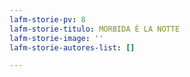 ```yaml
---
lafm-storie-pv: 8
lafm-storie-titulo: MORBIDA É LA NOTTE
lafm-storie-image: ''
lafm-storie-autores-list: []

---
```

